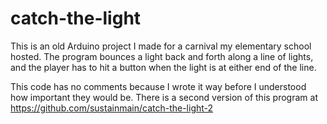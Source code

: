# catch-the-light

This is an old Arduino project I made for a carnival my elementary school hosted. The program bounces a light back and forth along a line of lights, and the player has to hit a button when the light is at either end of the line.

This code has no comments because I wrote it way before I understood how important they would be. There is a second version of this program at https://github.com/sustainmain/catch-the-light-2
